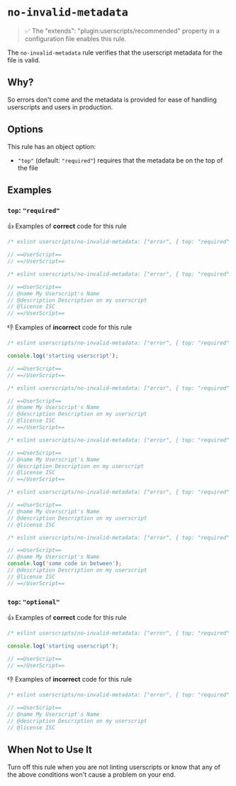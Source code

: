 # `no-invalid-metadata`

> ✅ The "extends": "plugin:userscripts/recommended" property in a configuration file enables this rule.

The `no-invalid-metadata` rule verifies that the userscript metadata for the file is valid.

## Why?

So errors don't come and the metadata is provided for ease of handling userscripts and users in production.

## Options

This rule has an object option:

- `"top"` (default: `"required"`) requires that the metadata be on the top of the file

## Examples

### `top`: `"required"`

👍 Examples of **correct** code for this rule

```js
/* eslint userscripts/no-invalid-metadata: ["error", { top: "required" }] */

// ==UserScript==
// ==/UserScript==
```

```js
/* eslint userscripts/no-invalid-metadata: ["error", { top: "required" }] */

// ==UserScript==
// @name My Userscript's Name
// @description Description on my userscript
// @license ISC
// ==/UserScript==
```

👎︎ Examples of **incorrect** code for this rule

```js
/* eslint userscripts/no-invalid-metadata: ["error", { top: "required" }] */

console.log('starting userscript');

// ==UserScript==
// ==/UserScript==
```

```js
/* eslint userscripts/no-invalid-metadata: ["error", { top: "required" }] */

// ==UserScript==
// @name My Userscript's Name
// @description Description on my userscript
// @license ISC
// ==/UserScript==
```

```js
/* eslint userscripts/no-invalid-metadata: ["error", { top: "required" }] */

// ==UserScript==
// @name My Userscript's Name
// description Description on my userscript
// @license ISC
// ==/UserScript==
```

```js
/* eslint userscripts/no-invalid-metadata: ["error", { top: "required" }] */

// ==UserScript==
// @name My Userscript's Name
// @description Description on my userscript
// @license ISC
```

```js
/* eslint userscripts/no-invalid-metadata: ["error", { top: "required" }] */

// ==UserScript==
// @name My Userscript's Name
console.log('some code in between');
// @description Description on my userscript
// @license ISC
// ==/UserScript==
```

### `top`: `"optional"`

👍 Examples of **correct** code for this rule

```js
/* eslint userscripts/no-invalid-metadata: ["error", { top: "required" }] */

console.log('starting userscript');

// ==UserScript==
// ==/UserScript==
```

👎︎ Examples of **incorrect** code for this rule

```js
/* eslint userscripts/no-invalid-metadata: ["error", { top: "required" }] */

// ==UserScript==
// @name My Userscript's Name
// @description Description on my userscript
// @license ISC
```

## When Not to Use It

Turn off this rule when you are not linting userscripts or know that any of the above conditions won't cause a problem on your end.
